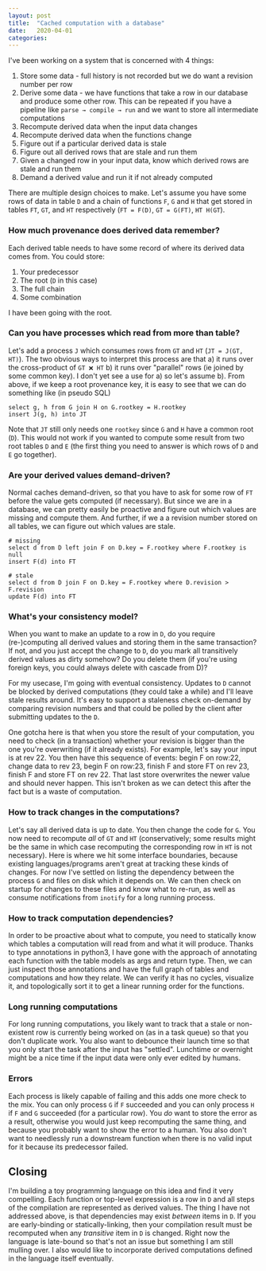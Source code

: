 ```yaml
---
layout: post
title:  "Cached computation with a database"
date:   2020-04-01
categories:
---
```


I've been working on a system that is concerned with 4 things:

1. Store some data - full history is not recorded but we do want a revision number per row
2. Derive some data - we have functions that take a row in our database and produce some other row. This can be repeated if you have a pipeline like `parse → compile → run` and we want to store all intermediate computations
3. Recompute derived data when the input data changes
4. Recompute derived data when the functions change
5. Figure out if a particular derived data is stale
6. Figure out all derived rows that are stale and run them
7. Given a changed row in your input data, know which derived rows are stale and run them
8. Demand a derived value and run it if not already computed

There are multiple design choices to make. Let's assume you have some rows of data in table `D` and a chain of functions `F`, `G` and `H` that get stored in tables `FT`, `GT`, and `HT` respectively (`FT = F(D)`, `GT = G(FT)`, `HT H(GT`).

### How much provenance does derived data remember?

Each derived table needs to have some record of where its derived data comes from. You could store:
1) Your predecessor
2) The root (`D` in this case)
3) The full chain
4) Some combination

I have been going with the root.

### Can you have processes which read from more than table?

Let's add a process `J` which consumes rows from `GT` and `HT` (`JT = J(GT, HT)`). The two obvious ways to interpret this process are that a) it runs over the cross-product of `GT ❌ HT` b) it runs over "parallel" rows (ie joined by some common key). I don't yet see a use for a) so let's assume b). From above, if we keep a root provenance key, it is easy to see that we can do something like (in pseudo SQL)

```
select g, h from G join H on G.rootkey = H.rootkey
insert J(g, h) into JT
```

Note that `JT` still only needs one `rootkey` since `G` and `H` have a common root (`D`). This would not work if you wanted to compute some result from two root tables `D` and `E` (the first thing you need to answer is which rows of `D` and `E` go together).

### Are your derived values demand-driven?

Normal caches demand-driven, so that you have to ask for some row of `FT` before the value gets computed (if necessary). But since we are in a database, we can pretty easily be proactive and figure out which values are missing and compute them. And further, if we a a revision number stored on all tables, we can figure out which values are stale.

```
# missing
select d from D left join F on D.key = F.rootkey where F.rootkey is null
insert F(d) into FT

# stale
select d from D join F on D.key = F.rootkey where D.revision > F.revision
update F(d) into FT
```

### What's your consistency model?

When you want to make an update to a row in `D`, do you require (re-)computing all derived values and storing them in the same transaction? If not, and you just accept the change to `D`, do you mark all transitively derived values as dirty somehow? Do you delete them (if you're using foreign keys, you could always delete with cascade from D)?

For my usecase, I'm going with eventual consistency. Updates to `D` cannot be blocked by derived computations (they could take a while) and I'll leave stale results around. It's easy to support a staleness check on-demand by comparing revision numbers and that could be polled by the client after submitting updates to the `D`.

One gotcha here is that when you store the result of your computation, you need to check (in a transaction) whether your revision is bigger than the one you're overwriting (if it already exists). For example, let's say your input is at rev 22. You then have this sequence of events: begin F on row:22, change data to rev 23, begin F on row:23, finish F and store FT on rev 23, finish F and store FT on rev 22. That last store overwrites the newer value and should never happen. This isn't broken as we can detect this after the fact but is a waste of computation.

### How to track changes in the computations?

Let's say all derived data is up to date. You then change the code for `G`. You now need to recompute *all* of `GT` and `HT` (conservatively; some results might be the same in which case recomputing the corresponding row in `HT` is not necessary). Here is where we hit some interface boundaries, because existing languages/programs aren't great at tracking these kinds of changes. For now I've settled on listing the dependency between the process `G` and files on disk which it depends on. We can then check on startup for changes to these files and know what to re-run, as well as consume notifications from `inotify` for a long running process.

### How to track computation dependencies?

In order to be proactive about what to compute, you need to statically know which tables a computation will read from and what it will produce. Thanks to type annotations in python3, I have gone with the approach of annotating each function with the table models as args and return type. Then, we can just inspect those annotations and have the full graph of tables and computations and how they relate. We can verify it has no cycles, visualize it, and topologically sort it to get a linear running order for the functions.

### Long running computations

For long running computations, you likely want to track that a stale or non-existent row is currently being worked on (as in a task queue) so that you don't duplicate work. You also want to debounce their launch time so that you only start the task after the input has "settled". Lunchtime or overnight might be a nice time if the input data were only ever edited by humans.

### Errors

Each process is likely capable of failing and this adds one more check to the mix. You can only process `G` if `F` succeeded and you can only process `H` if `F` and `G` succeeded (for a particular row). You *do* want to store the error as a result, otherwise you would just keep recomputing the same thing, and because you probably want to show the error to a human. You also don't want to needlessly run a downstream function when there is no valid input for it because its predecessor failed.

## Closing

I'm building a toy programming language on this idea and find it very compelling. Each function or top-level expression is a row in `D` and all steps of the compilation are represented as derived values. The thing I have not addressed above, is that dependencies may exist *between* items in `D`. If you are early-binding or statically-linking, then your compilation result must be recomputed when any *transitive* item in `D` is changed. Right now the language is late-bound so that's not an issue but something I am still mulling over. I also would like to incorporate derived computations defined in the language itself eventually.
